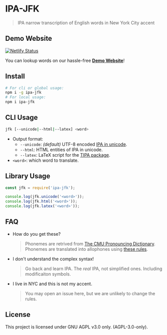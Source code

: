 # IPA-JFK

> IPA narrow transcription of English words in New York City accent

## Demo Website

[![Netlify Status](https://api.netlify.com/api/v1/badges/6cc76b39-d72c-4d05-9959-0d57d6b8b6e4/deploy-status)](https://app.netlify.com/sites/ipa-jfk/deploys)

You can lookup words on our hassle-free **[Demo Website](https://jfk.b1f6c1c4.info/)**!

## Install

```bash
# For cli or global usage:
npm i -g ipa-jfk
# For local usage:
npm i ipa-jfk
```

## CLI Usage

```bash
jfk [--unicode|--html|--latex] <word>
```

- Output format:
    - `--unicode`: *(default)* UTF-8 encoded [IPA in unicode](https://en.wikipedia.org/wiki/Phonetic_symbols_in_Unicode).
    - `--html`: HTML entities of IPA in unicode.
    - `--latex`: LaTeX script for the [TIPA package](https://ctan.org/pkg/tipa).
- `<word>`: which word to translate.

## Library Usage

```js
const jfk = require('ipa-jfk');

console.log(jfk.unicode('<word>'));
console.log(jfk.html('<word>'));
console.log(jfk.latex('<word>'));
```

## FAQ

- How do you get these?

    > Phonemes are retrived from [The CMU Pronouncing Dictionary](http://www.speech.cs.cmu.edu/cgi-bin/cmudict).
    > Phonemes are translated into allophones using [these rules](doc/jfk.pdf).

- I don't understand the complex syntax!

    > Go back and learn IPA. The *real* IPA, not simplified ones. Including modificaiton symbols.

- I live in NYC and this is not my accent.

    > You may open an issue here, but we are unlikely to change the rules.

## License

This project is licensed under GNU AGPL v3.0 only. (AGPL-3.0-only).

